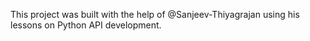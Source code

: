 This project was built with the help of @Sanjeev-Thiyagrajan using his lessons on Python API development.
